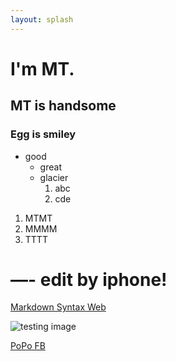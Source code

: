 ```yaml
---
layout: splash
---
```


# I'm MT.
## MT is handsome
### Egg is smiley
* good
    * great
    * glacier
        1. abc
        2. cde

1. MTMT
1. MMMM
1. TTTT

—-
edit by iphone!
===

[Markdown Syntax Web](https://guides.github.com/features/mastering-markdown/)

![testing image](https://scontent.ftpe8-4.fna.fbcdn.net/v/t1.0-9/62316257_832020097179481_4469213358989508608_n.jpg?_nc_cat=110&_nc_oc=AQmnTNSKGNjhC5HGMdw2fXurq-olLiBekC6OY6-5jMsuBGMBfWu2DtcKvCF6DRxGIxGIJ439NufVmXGBTOcB8co9&_nc_ht=scontent.ftpe8-4.fna&oh=2b90de59aff1eb2f7b7ff500508344ec&oe=5E00BFFF)

[PoPo FB](https://www.facebook.com/BoTsaiGO/)
